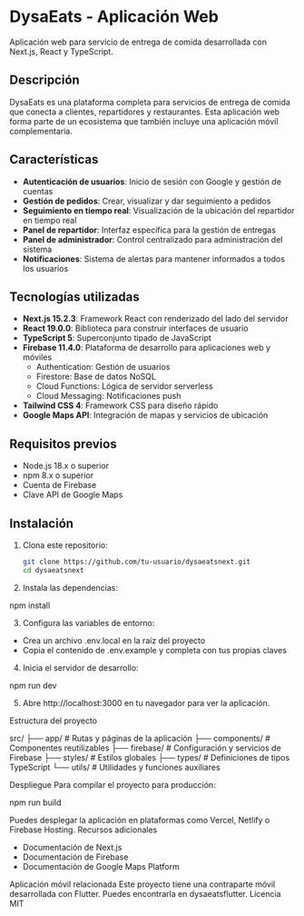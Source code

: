 # DysaEats - Aplicación Web

Aplicación web para servicio de entrega de comida desarrollada con Next.js, React y TypeScript.

## Descripción

DysaEats es una plataforma completa para servicios de entrega de comida que conecta a clientes, repartidores y restaurantes. Esta aplicación web forma parte de un ecosistema que también incluye una aplicación móvil complementaria.

## Características

- **Autenticación de usuarios**: Inicio de sesión con Google y gestión de cuentas
- **Gestión de pedidos**: Crear, visualizar y dar seguimiento a pedidos
- **Seguimiento en tiempo real**: Visualización de la ubicación del repartidor en tiempo real
- **Panel de repartidor**: Interfaz específica para la gestión de entregas
- **Panel de administrador**: Control centralizado para administración del sistema
- **Notificaciones**: Sistema de alertas para mantener informados a todos los usuarios

## Tecnologías utilizadas

- **Next.js 15.2.3**: Framework React con renderizado del lado del servidor
- **React 19.0.0**: Biblioteca para construir interfaces de usuario
- **TypeScript 5**: Superconjunto tipado de JavaScript
- **Firebase 11.4.0**: Plataforma de desarrollo para aplicaciones web y móviles
  - Authentication: Gestión de usuarios
  - Firestore: Base de datos NoSQL
  - Cloud Functions: Lógica de servidor serverless
  - Cloud Messaging: Notificaciones push
- **Tailwind CSS 4**: Framework CSS para diseño rápido
- **Google Maps API**: Integración de mapas y servicios de ubicación

## Requisitos previos

- Node.js 18.x o superior
- npm 8.x o superior
- Cuenta de Firebase
- Clave API de Google Maps

## Instalación

1. Clona este repositorio:
   ```bash
   git clone https://github.com/tu-usuario/dysaeatsnext.git
   cd dysaeatsnext

2. Instala las dependencias:

npm install

3. Configura las variables de entorno:

- Crea un archivo .env.local en la raíz del proyecto
- Copia el contenido de .env.example y completa con tus propias claves

4. Inicia el servidor de desarrollo:

npm run dev

5. Abre http://localhost:3000 en tu navegador para ver la aplicación.

Estructura del proyecto

src/
├── app/                # Rutas y páginas de la aplicación
├── components/         # Componentes reutilizables
├── firebase/           # Configuración y servicios de Firebase
├── styles/             # Estilos globales
├── types/              # Definiciones de tipos TypeScript
└── utils/              # Utilidades y funciones auxiliares

Despliegue
Para compilar el proyecto para producción:

npm run build

Puedes desplegar la aplicación en plataformas como Vercel, Netlify o Firebase Hosting.
Recursos adicionales

- Documentación de Next.js
- Documentación de Firebase
- Documentación de Google Maps Platform

Aplicación móvil relacionada
Este proyecto tiene una contraparte móvil desarrollada con Flutter. Puedes encontrarla en dysaeatsflutter.
Licencia
MIT